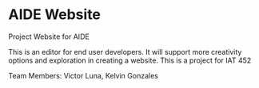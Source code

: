 # AIDE Website
Project Website for AIDE

This is an editor for end user developers. It will support more creativity options and exploration in creating a website. This is a project for IAT 452

Team Members:
Victor Luna, 
Kelvin Gonzales
